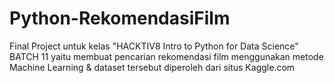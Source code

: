 # Python-RekomendasiFilm
Final Project untuk kelas "HACKTIV8 Intro to Python for Data Science" BATCH 11 yaitu membuat pencarian rekomendasi film menggunakan metode Machine Learning &amp; dataset tersebut diperoleh dari situs Kaggle.com
